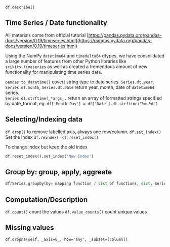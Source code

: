 `df.describe()`

## Time Series / Date functionality

All materials come from official tutorial [https://pandas.pydata.org/pandas-docs/version/0.19/timeseries.html](https://pandas.pydata.org/pandas-docs/version/0.19/timeseries.html)

Using the NumPy `datetime64` and `timedelta64` dtypes, we have consolidated a large number of features from other Python libraries like `scikits.timeseries` as well as created a tremendous amount of new functionality for manipulating time series data.

`pandas.to_datetime()` covert string type to date series.
`Series.dt.year`, `Series.dt.month`, `Series.dt.date` return year, month, date of `datetime64` series.  
`Series.dt.strftime(_*args_,`  return an array of formatted strings specified by date_format, eg: 
`df['Month-Day'] = df['Date'].dt.strftime("%m-%d")`

## Selecting/Indexing data
`df.drop()` to remove labelled axis, always one row/column.
`df.set_index()` Set the index
`df.reindex()`
`df.reset_index()` 

To change index but keep the old index
```python
df.reset_index().set_index('New Index')
```

## Group by: group, apply, aggreate
```Python
df/Series.groupby(by= mapping function / list of functions, dict, Series, or tuple, ['column names'], axis=0, sort= True)
```
## Computation/Description

`df.count()` count the values
`df.value_counts()` count unique values

## Missing values

`df.dropna(self, _axis=0_, how='any', _subset=[column])`

<!--stackedit_data:
eyJoaXN0b3J5IjpbLTEyODEyODA5NDMsLTM4MDk2Njg3MywxMT
A0NzUwNjMyLDE3MjU0NDc4MDAsMjE1MTQ0NjksODQ4ODk3ODk0
LDk2NjE3ODE4Miw2MDIwOTYyMTAsMTg0OTgyMDY1OSwxMzI2NT
UyNDc1LC0xODIxNTM5NzU1LDM3MzQzMjY4NSwtOTU0MDY0NjY4
XX0=
-->